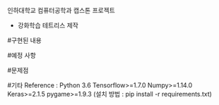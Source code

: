 인하대학교 컴퓨터공학과 캡스톤 프로젝트
 - 강화학습 테트리스 제작

#구현된 내용

#예정 사항

#문제점

#기타
    Reference :
        Python 3.6
        Tensorflow>=1.7.0
        Numpy>=1.14.0
        Keras>=2.1.5
        pygame>=1.9.3
        (설치 방법 : pip install -r requirements.txt)
